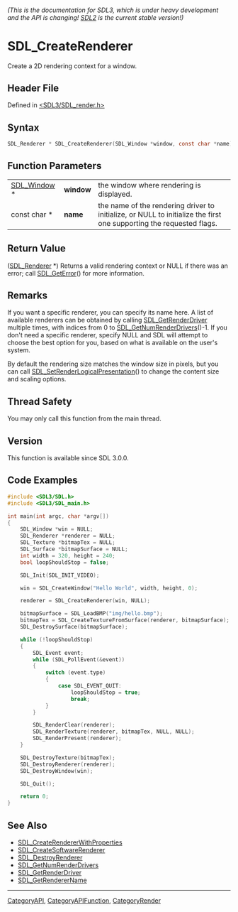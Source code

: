###### (This is the documentation for SDL3, which is under heavy development and the API is changing! [SDL2](https://wiki.libsdl.org/SDL2/) is the current stable version!)
# SDL_CreateRenderer

Create a 2D rendering context for a window.

## Header File

Defined in [<SDL3/SDL_render.h>](https://github.com/libsdl-org/SDL/blob/main/include/SDL3/SDL_render.h)

## Syntax

```c
SDL_Renderer * SDL_CreateRenderer(SDL_Window *window, const char *name);
```

## Function Parameters

|                            |            |                                                                                                                     |
| -------------------------- | ---------- | ------------------------------------------------------------------------------------------------------------------- |
| [SDL_Window](SDL_Window) * | **window** | the window where rendering is displayed.                                                                            |
| const char *               | **name**   | the name of the rendering driver to initialize, or NULL to initialize the first one supporting the requested flags. |

## Return Value

([SDL_Renderer](SDL_Renderer) *) Returns a valid rendering context or NULL
if there was an error; call [SDL_GetError](SDL_GetError)() for more
information.

## Remarks

If you want a specific renderer, you can specify its name here. A list of
available renderers can be obtained by calling
[SDL_GetRenderDriver](SDL_GetRenderDriver) multiple times, with indices
from 0 to [SDL_GetNumRenderDrivers](SDL_GetNumRenderDrivers)()-1. If you
don't need a specific renderer, specify NULL and SDL will attempt to choose
the best option for you, based on what is available on the user's system.

By default the rendering size matches the window size in pixels, but you
can call
[SDL_SetRenderLogicalPresentation](SDL_SetRenderLogicalPresentation)() to
change the content size and scaling options.

## Thread Safety

You may only call this function from the main thread.

## Version

This function is available since SDL 3.0.0.

## Code Examples

```c
#include <SDL3/SDL.h>
#include <SDL3/SDL_main.h>

int main(int argc, char *argv[])
{
    SDL_Window *win = NULL;
    SDL_Renderer *renderer = NULL;
    SDL_Texture *bitmapTex = NULL;
    SDL_Surface *bitmapSurface = NULL;
    int width = 320, height = 240;
    bool loopShouldStop = false;

    SDL_Init(SDL_INIT_VIDEO);

    win = SDL_CreateWindow("Hello World", width, height, 0);

    renderer = SDL_CreateRenderer(win, NULL);

    bitmapSurface = SDL_LoadBMP("img/hello.bmp");
    bitmapTex = SDL_CreateTextureFromSurface(renderer, bitmapSurface);
    SDL_DestroySurface(bitmapSurface);

    while (!loopShouldStop)
    {
        SDL_Event event;
        while (SDL_PollEvent(&event))
        {
            switch (event.type)
            {
                case SDL_EVENT_QUIT:
                    loopShouldStop = true;
                    break;
            }
        }

        SDL_RenderClear(renderer);
        SDL_RenderTexture(renderer, bitmapTex, NULL, NULL);
        SDL_RenderPresent(renderer);
    }

    SDL_DestroyTexture(bitmapTex);
    SDL_DestroyRenderer(renderer);
    SDL_DestroyWindow(win);

    SDL_Quit();

    return 0;
}
```

## See Also

- [SDL_CreateRendererWithProperties](SDL_CreateRendererWithProperties)
- [SDL_CreateSoftwareRenderer](SDL_CreateSoftwareRenderer)
- [SDL_DestroyRenderer](SDL_DestroyRenderer)
- [SDL_GetNumRenderDrivers](SDL_GetNumRenderDrivers)
- [SDL_GetRenderDriver](SDL_GetRenderDriver)
- [SDL_GetRendererName](SDL_GetRendererName)

----
[CategoryAPI](CategoryAPI), [CategoryAPIFunction](CategoryAPIFunction), [CategoryRender](CategoryRender)


